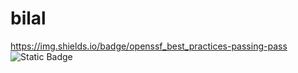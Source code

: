 # bilal
https://img.shields.io/badge/openssf_best_practices-passing-pass
![Static Badge](https://img.shields.io/badge/openssf_best_practices-passing-pass)

